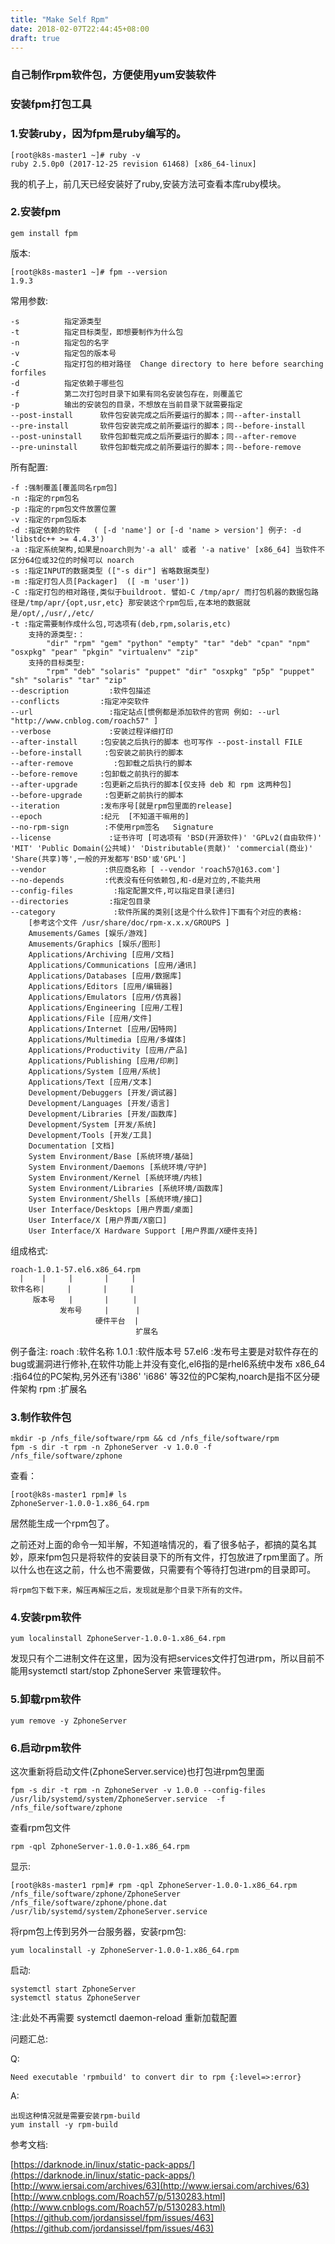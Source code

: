 ```yaml
---
title: "Make Self Rpm"
date: 2018-02-07T22:44:45+08:00
draft: true
---
```



### 自己制作rpm软件包，方便使用yum安装软件


### 安装fpm打包工具

### 1.安装ruby，因为fpm是ruby编写的。

	[root@k8s-master1 ~]# ruby -v
	ruby 2.5.0p0 (2017-12-25 revision 61468) [x86_64-linux]

我的机子上，前几天已经安装好了ruby,安装方法可查看本库ruby模块。


### 2.安装fpm

	gem install fpm


版本:

	[root@k8s-master1 ~]# fpm --version
	1.9.3

常用参数:

	-s          指定源类型
	-t          指定目标类型，即想要制作为什么包
	-n          指定包的名字
	-v          指定包的版本号
	-C          指定打包的相对路径  Change directory to here before searching forfiles
	-d          指定依赖于哪些包
	-f          第二次打包时目录下如果有同名安装包存在，则覆盖它
	-p          输出的安装包的目录，不想放在当前目录下就需要指定
	--post-install      软件包安装完成之后所要运行的脚本；同--after-install
	--pre-install       软件包安装完成之前所要运行的脚本；同--before-install
	--post-uninstall    软件包卸载完成之后所要运行的脚本；同--after-remove
	--pre-uninstall     软件包卸载完成之前所要运行的脚本；同--before-remove



所有配置:

	-f :强制覆盖[覆盖同名rpm包]
	-n :指定的rpm包名
	-p :指定的rpm包文件放置位置
	-v :指定的rpm包版本
	-d :指定依赖的软件   ( [-d 'name'] or [-d 'name > version'] 例子: -d 'libstdc++ >= 4.4.3')
	-a :指定系统架构,如果是noarch则为'-a all' 或者 '-a native' [x86_64] 当软件不区分64位或32位的时候可以 noarch
	-s :指定INPUT的数据类型 (["-s dir"] 省略数据类型)
	-m :指定打包人员[Packager]  ([ -m 'user'])
	-C :指定打包的相对路径,类似于buildroot. 譬如-C /tmp/apr/ 而打包机器的数据包路径是/tmp/apr/{opt,usr,etc} 那安装这个rpm包后,在本地的数据就是/opt/,/usr/,/etc/
	-t :指定需要制作成什么包,可选项有(deb,rpm,solaris,etc)
	    支持的源类型:：
	        "dir" "rpm" "gem" "python" "empty" "tar" "deb" "cpan" "npm" "osxpkg" "pear" "pkgin" "virtualenv" "zip"
	    支持的目标类型:
	        "rpm" "deb" "solaris" "puppet" "dir" "osxpkg" "p5p" "puppet" "sh" "solaris" "tar" "zip"
	--description         :软件包描述
	--conflicts         :指定冲突软件
	--url                 :指定站点[惯例都是添加软件的官网 例如: --url "http://www.cnblog.com/roach57" ]
	--verbose             :安装过程详细打印
	--after-install     :包安装之后执行的脚本 也可写作 --post-install FILE
	--before-install     :包安装之前执行的脚本 
	--after-remove         :包卸载之后执行的脚本
	--before-remove     :包卸载之前执行的脚本
	--after-upgrade     :包更新之后执行的脚本[仅支持 deb 和 rpm 这两种包]
	--before-upgrade     :包更新之前执行的脚本
	--iteration         :发布序号[就是rpm包里面的release]
	--epoch             :纪元  [不知道干嘛用的]
	--no-rpm-sign        :不使用rpm签名   Signature
	--license             :证书许可 [可选项有 'BSD(开源软件)' 'GPLv2(自由软件)' 'MIT' 'Public Domain(公共域)' 'Distributable(贡献)' 'commercial(商业)' 'Share(共享)等',一般的开发都写'BSD'或'GPL']
	--vendor             :供应商名称 [ --vendor 'roach57@163.com']
	--no-depends         :代表没有任何依赖包,和-d是对立的,不能共用
	--config-files         :指定配置文件,可以指定目录[递归]
	--directories         :指定包目录
	--category             :软件所属的类别[这是个什么软件]下面有个对应的表格:
	    [参考这个文件 /usr/share/doc/rpm-x.x.x/GROUPS ]
	    Amusements/Games [娱乐/游戏]
	    Amusements/Graphics [娱乐/图形]
	    Applications/Archiving [应用/文档]
	    Applications/Communications [应用/通讯]
	    Applications/Databases [应用/数据库]
	    Applications/Editors [应用/编辑器]
	    Applications/Emulators [应用/仿真器]
	    Applications/Engineering [应用/工程]
	    Applications/File [应用/文件]
	    Applications/Internet [应用/因特网]
	    Applications/Multimedia [应用/多媒体]
	    Applications/Productivity [应用/产品]
	    Applications/Publishing [应用/印刷]
	    Applications/System [应用/系统]
	    Applications/Text [应用/文本]
	    Development/Debuggers [开发/调试器]
	    Development/Languages [开发/语言]
	    Development/Libraries [开发/函数库]
	    Development/System [开发/系统]
	    Development/Tools [开发/工具]
	    Documentation [文档]
	    System Environment/Base [系统环境/基础]
	    System Environment/Daemons [系统环境/守护]
	    System Environment/Kernel [系统环境/内核]
	    System Environment/Libraries [系统环境/函数库]
	    System Environment/Shells [系统环境/接口]
	    User Interface/Desktops [用户界面/桌面]
	    User Interface/X [用户界面/X窗口]
	    User Interface/X Hardware Support [用户界面/X硬件支持]


组成格式:

	roach-1.0.1-57.el6.x86_64.rpm
	  |    |     |       |     |
	软件名称|     |       |     |
	     版本号   |       |　　  |
	           发布号     |      |
	                   硬件平台  |
	                            扩展名

例子备注:
    roach  :软件名称
    1.0.1  :软件版本号
    57.el6 :发布号主要是对软件存在的bug或漏洞进行修补,在软件功能上并没有变化,el6指的是rhel6系统中发布
    x86_64 :指64位的PC架构,另外还有'i386' 'i686' 等32位的PC架构,noarch是指不区分硬件架构
    rpm    :扩展名


### 3.制作软件包

	mkdir -p /nfs_file/software/rpm && cd /nfs_file/software/rpm
	fpm -s dir -t rpm -n ZphoneServer -v 1.0.0 -f /nfs_file/software/zphone 



查看：

	[root@k8s-master1 rpm]# ls
	ZphoneServer-1.0.0-1.x86_64.rpm

居然能生成一个rpm包了。


之前还对上面的命令一知半解，不知道啥情况的，看了很多帖子，都搞的莫名其妙，原来fpm包只是将软件的安装目录下的所有文件，打包放进了rpm里面了。所以什么也在这之前，什么也不需要做，只需要有个等待打包进rpm的目录即可。


	将rpm包下载下来，解压再解压之后，发现就是那个目录下所有的文件。


### 4.安装rpm软件


	yum localinstall ZphoneServer-1.0.0-1.x86_64.rpm

发现只有个二进制文件在这里，因为没有把services文件打包进rpm，所以目前不能用systemctl start/stop ZphoneServer 来管理软件。


### 5.卸载rpm软件

	yum remove -y ZphoneServer

### 6.启动rpm软件

这次重新将启动文件(ZphoneServer.service)也打包进rpm包里面

	fpm -s dir -t rpm -n ZphoneServer -v 1.0.0 --config-files  /usr/lib/systemd/system/ZphoneServer.service  -f /nfs_file/software/zphone   

查看rpm包文件

	rpm -qpl ZphoneServer-1.0.0-1.x86_64.rpm

显示:

	[root@k8s-master1 rpm]# rpm -qpl ZphoneServer-1.0.0-1.x86_64.rpm 
	/nfs_file/software/zphone/ZphoneServer
	/nfs_file/software/zphone/phone.dat
	/usr/lib/systemd/system/ZphoneServer.service


将rpm包上传到另外一台服务器，安装rpm包:

	
	yum localinstall -y ZphoneServer-1.0.0-1.x86_64.rpm

启动:
	
	systemctl start ZphoneServer
	systemctl status ZphoneServer
	

注:此处不再需要 systemctl daemon-reload 重新加载配置





问题汇总:

Q:

	Need executable 'rpmbuild' to convert dir to rpm {:level=>:error}

A:

	出现这种情况就是需要安装rpm-build
	yum install -y rpm-build



参考文档:

[https://darknode.in/linux/static-pack-apps/](https://darknode.in/linux/static-pack-apps/)
[http://www.iersai.com/archives/63](http://www.iersai.com/archives/63)
[http://www.cnblogs.com/Roach57/p/5130283.html](http://www.cnblogs.com/Roach57/p/5130283.html)
[https://github.com/jordansissel/fpm/issues/463](https://github.com/jordansissel/fpm/issues/463)
